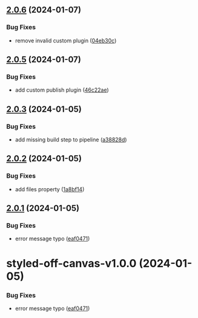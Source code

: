## [2.0.6](https://github.com/marco-streng/styled-off-canvas/compare/v2.0.5...v2.0.6) (2024-01-07)


### Bug Fixes

* remove invalid custom plugin ([04eb30c](https://github.com/marco-streng/styled-off-canvas/commit/04eb30c4d589f9818ab7182e553a27de634dfe51))

## [2.0.5](https://github.com/marco-streng/styled-off-canvas/compare/v2.0.4...v2.0.5) (2024-01-07)


### Bug Fixes

* add custom publish plugin ([46c22ae](https://github.com/marco-streng/styled-off-canvas/commit/46c22ae85904ec5e415b2a060a48c4d1f898e903))

## [2.0.3](https://github.com/marco-streng/styled-off-canvas/compare/v2.0.2...v2.0.3) (2024-01-05)


### Bug Fixes

* add missing build step to pipeline ([a38828d](https://github.com/marco-streng/styled-off-canvas/commit/a38828dd50ad18d3017aee36d71d744866951e67))

## [2.0.2](https://github.com/marco-streng/styled-off-canvas/compare/v2.0.1...v2.0.2) (2024-01-05)


### Bug Fixes

* add files property ([1a8bf14](https://github.com/marco-streng/styled-off-canvas/commit/1a8bf14412e6941664318b42010fe39184c68785))

## [2.0.1](https://github.com/marco-streng/styled-off-canvas/compare/v2.0.0...v2.0.1) (2024-01-05)


### Bug Fixes

* error message typo ([eaf0471](https://github.com/marco-streng/styled-off-canvas/commit/eaf04719cfdb1b816783521336d232bbe1c0d027))

# styled-off-canvas-v1.0.0 (2024-01-05)


### Bug Fixes

* error message typo ([eaf0471](https://github.com/marco-streng/styled-off-canvas/commit/eaf04719cfdb1b816783521336d232bbe1c0d027))
